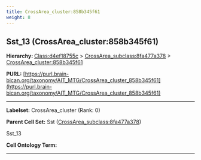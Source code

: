 ```yaml
---
title: CrossArea_cluster:858b345f61
weight: 8
---
```

## Sst_13 (CrossArea_cluster:858b345f61)
<b>Hierarchy: </b>
[Class:d4ef18755c](../Class_d4ef18755c) >
[CrossArea_subclass:8fa477a378](../CrossArea_subclass_8fa477a378) >
[CrossArea_cluster:858b345f61](../CrossArea_cluster_858b345f61)

**PURL:** [https://purl.brain-bican.org/taxonomy/AIT_MTG/CrossArea_cluster_858b345f61](https://purl.brain-bican.org/taxonomy/AIT_MTG/CrossArea_cluster_858b345f61)

---


**Labelset:** CrossArea_cluster (Rank: 0)

**Parent Cell Set:** Sst ([CrossArea_subclass:8fa477a378](../CrossArea_subclass_8fa477a378))

Sst_13


**Cell Ontology Term:** 

[MARKER GENES.]: #


---

[TRANSFERRED ANNOTATIONS.]: #


[AUTHOR ANNOTATION FIELDS.]: #

